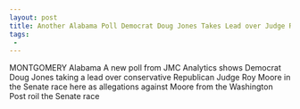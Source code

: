 ```yaml
---
layout: post
title: Another Alabama Poll Democrat Doug Jones Takes Lead over Judge Roy Moore
tags:
 -
---
```

MONTGOMERY Alabama  A new poll from JMC Analytics shows Democrat Doug Jones taking a lead over conservative Republican Judge Roy Moore in the Senate race here as allegations against Moore from the Washington Post roil the Senate race
